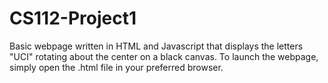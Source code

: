 # CS112-Project1
Basic webpage written in HTML and Javascript that displays the letters "UCI" rotating about the center on a black canvas. To launch the webpage, simply open the .html file in your preferred browser.
